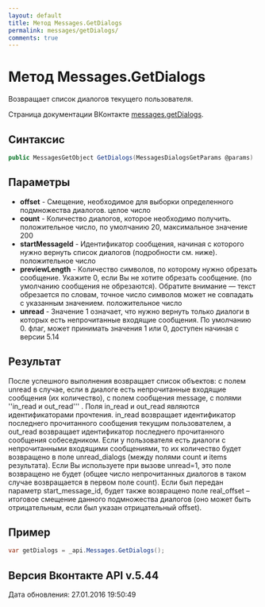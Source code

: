 ```yaml
---
layout: default
title: Метод Messages.GetDialogs
permalink: messages/getDialogs/
comments: true
---
```

# Метод Messages.GetDialogs
Возвращает список диалогов текущего пользователя.

Страница документации ВКонтакте [messages.getDialogs](https://vk.com/dev/messages.getDialogs).

## Синтаксис
``` csharp
public MessagesGetObject GetDialogs(MessagesDialogsGetParams @params)
```

## Параметры
+ **offset** - Смещение, необходимое для выборки определенного подмножества диалогов. целое число
+ **count** - Количество диалогов, которое необходимо получить. положительное число, по умолчанию 20, максимальное значение 200
+ **startMessageId** - Идентификатор сообщения, начиная с которого нужно вернуть список диалогов (подробности см. ниже). положительное число
+ **previewLength** - Количество символов, по которому нужно обрезать сообщение. Укажите 0, если Вы не хотите обрезать сообщение. (по умолчанию сообщения не обрезаются). 
Обратите внимание — текст обрезается по словам, точное число символов может не совпадать с указанным значением. положительное число
+ **unread** - Значение 1 означает, что нужно вернуть только диалоги в которых есть непрочитанные входящие сообщения. По умолчанию 0. флаг, может принимать значения 1 или 0, доступен начиная с версии 5.14

## Результат
После успешного выполнения возвращает список объектов: c полем unread в случае, если в диалоге есть непрочитанные входящие сообщения (их количество), с полем сообщения message, с полями ''in_read и out_read''' . 
Поля in_read и out_read являются идентификаторами прочтения. in_read возвращает идентификатор последнего прочитанного сообщения текущим пользователем, а out_read возвращает идентификатор последнего прочитанного сообщения собеседником. 
Если у пользователя есть диалоги с непрочитанными входящими сообщениями, то их количество будет возвращено в поле unread_dialogs (между полями count и items результата). Если Вы используете при вызове unread=1, это поле возвращено не будет (общее число непрочитанных диалогов в таком случае возвращается в первом поле count). 
Если был передан параметр start_message_id, будет также возвращено поле real_offset – итоговое смещение данного подмножества диалогов (оно может быть отрицательным, если был указан отрицательный offset).

## Пример
``` csharp
var getDialogs = _api.Messages.GetDialogs();
```

## Версия Вконтакте API v.5.44
Дата обновления: 27.01.2016 19:50:49
